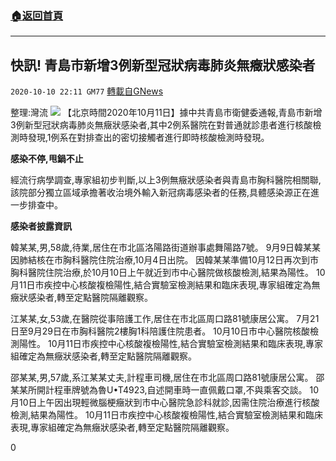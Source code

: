 ###  [:house:返回首頁](https://github.com/ourhimalayas/txt)
---

## 快訊! 青島市新增3例新型冠狀病毒肺炎無癥狀感染者
`2020-10-10 22:11 GM77` [轉載自GNews](https://gnews.org/zh-hant/416658/)

整理:灣流
![]()![](https://s3.amazonaws.com/gnews-media-offload/wp-content/uploads/2020/10/10220657/%E6%88%AA%E5%B1%8F2020-10-11-%E4%B8%8A%E5%8D%8810.06.02-1.png)
【北京時間2020年10月11日】據中共青島市衛健委通報,青島市新增3例新型冠狀病毒肺炎無癥狀感染者,其中2例系醫院在對普通就診患者進行核酸檢測時發現,1例系在對排查出的密切接觸者進行即時核酸檢測時發現。

**感染不停,甩鍋不止**

經流行病學調查,專家組初步判斷,以上3例無癥狀感染者與青島市胸科醫院相關聯,該院部分獨立區域承擔著收治境外輸入新冠病毒感染者的任務,具體感染源正在進一步排查中。

**感染者披露資訊**

韓某某,男,58歲,待業,居住在市北區洛陽路街道辦事處舞陽路7號。 9月9日韓某某因肺結核在市胸科醫院住院治療,10月4日出院。 因韓某某準備10月12日再次到市胸科醫院住院治療,於10月10日上午就近到市中心醫院做核酸檢測,結果為陽性。 10月11日市疾控中心核酸複檢陽性,結合實驗室檢測結果和臨床表現,專家組確定為無癥狀感染者,轉至定點醫院隔離觀察。

江某某,女,53歲,在醫院從事陪護工作,居住在市北區周口路81號康居公寓。 7月21日至9月29日在市胸科醫院2樓胸1科陪護住院患者。 10月10日市中心醫院核酸檢測陽性。 10月11日市疾控中心核酸複檢陽性,結合實驗室檢測結果和臨床表現,專家組確定為無癥狀感染者,轉至定點醫院隔離觀察。

邵某某,男,57歲,系江某某丈夫,計程車司機,居住在市北區周口路81號康居公寓。 邵某某所開計程車牌號為魯U•T4923,自述開車時一直佩戴口罩,不與乘客交談。 10月10日上午因出現輕微腦梗癥狀到市中心醫院急診科就診,因需住院治療進行核酸檢測,結果為陽性。 10月11日市疾控中心核酸複檢陽性,結合實驗室檢測結果和臨床表現,專家組確定為無癥狀感染者,轉至定點醫院隔離觀察。

0
